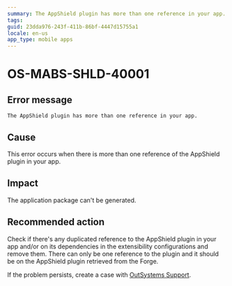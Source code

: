 ```yaml
---
summary: The AppShield plugin has more than one reference in your app.
tags:
guid: 23dda976-243f-411b-86bf-4447d15755a1
locale: en-us
app_type: mobile apps
---
```


# OS-MABS-SHLD-40001

## Error message

`The AppShield plugin has more than one reference in your app.`

## Cause

This error occurs when there is more than one reference of the AppShield plugin in your app.

## Impact

The application package can't be generated.

## Recommended action

Check if there's any duplicated reference to the AppShield plugin in your app and/or on its dependencies in the extensibility configurations and remove them. There can only be one reference to the plugin and it should be on the AppShield plugin retrieved from the Forge.

If the problem persists, create a case with [OutSystems Support](https://www.outsystems.com/support/portal/open-support-case?ErrorCode=OS-MABS-SHLD-40001).
